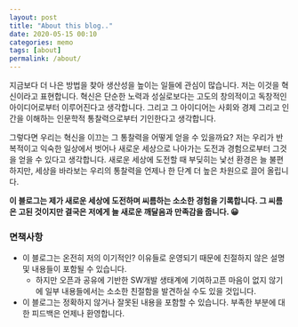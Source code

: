 ```yaml
---
layout: post
title: "About this blog.."
date: 2020-05-15 00:10
categories: memo
tags: [about]
permalink: /about/
---
```


지금보다 더 나은 방법을 찾아 생산성을 높이는 일들에 관심이 많습니다. 저는 이것을 혁신이라고 표현합니다. 혁신은 단순한 노력과 성실로보다는 고도의 창의적이고 독창적인 아이디어로부터 이루어진다고 생각합니다. 그리고 그 아이디어는 사회와 경제 그리고 인간을 이해하는 인문학적 통찰력으로부터 기인한다고 생각합니다.

그렇다면 우리는 혁신을 이끄는 그 통찰력을 어떻게 얻을 수 있을까요? 저는 우리가 반복적이고 익숙한 일상에서 벗어나 새로운 세상으로 나아가는 도전과 경험으로부터 그것을 얻을 수 있다고 생각합니다. 새로운 세상에 도전할 때 부딪히는 낯선 환경은 늘 불편하지만, 세상을 바라보는 우리의 통찰력을 언제나 한 단계 더 높은 차원으로 끌어 올립니다.

**이 블로그는 제가 새로운 세상에 도전하며 씨름하는 소소한 경험을 기록합니다. 그 씨름은 고된 것이지만 결국은 저에게 늘 새로운 깨달음과 만족감을 줍니다. 😀**

### 면책사항

- 이 블로그는 온전히 저의 이기적인? 이유들로 운영되기 때문에 친절하지 않은 설명 및 내용들이 포함될 수 있습니다.
  - 하지만 오픈과 공유에 기반한 SW개발 생태계에 기여하고픈 마음이 없지 않기에 일부 내용들에서는 소소한 친절함을 발견하실 수도 있을 것입니다.
- 이 블로그는 정확하지 않거나 잘못된 내용을 포함할 수 있습니다. 부족한 부분에 대한 피드백은 언제나 환영합니다.
